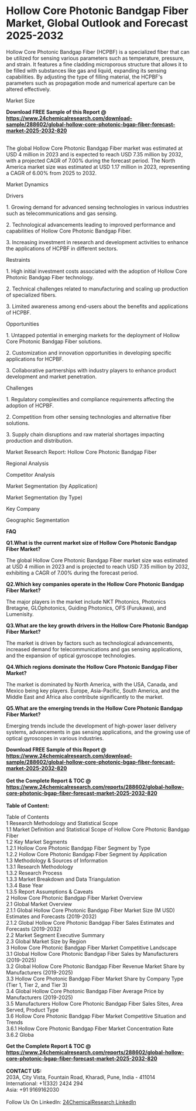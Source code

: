 <h1>Hollow Core Photonic Bandgap Fiber Market, Global Outlook and Forecast 2025-2032</h1><p>Hollow Core Photonic Bandgap Fiber (HCPBF) is a specialized fiber that can be utilized for sensing various parameters such as temperature, pressure, and strain. It features a fine cladding microporous structure that allows it to be filled with substances like gas and liquid, expanding its sensing capabilities. By adjusting the type of filling material, the HCPBF's parameters such as propagation mode and numerical aperture can be altered effectively.</p><p>
Market Size</p><p>
</p><div><b>Download FREE Sample of this Report @ 
            <a href="https://www.24chemicalresearch.com/download-sample/288602/global-hollow-core-photonic-bgap-fiber-forecast-market-2025-2032-820">
            https://www.24chemicalresearch.com/download-sample/288602/global-hollow-core-photonic-bgap-fiber-forecast-market-2025-2032-820</a></b></div><br><p>The global Hollow Core Photonic Bandgap Fiber market was estimated at USD 4 million in 2023 and is expected to reach USD 7.35 million by 2032, with a projected CAGR of 7.00% during the forecast period. The North America market size was estimated at USD 1.17 million in 2023, representing a CAGR of 6.00% from 2025 to 2032.</p><p>
Market Dynamics</p><p>
Drivers</p><p>
</p><p>1. Growing demand for advanced sensing technologies in various industries such as telecommunications and gas sensing.</p><p>
</p><p>2. Technological advancements leading to improved performance and capabilities of Hollow Core Photonic Bandgap Fiber.</p><p>
</p><p>3. Increasing investment in research and development activities to enhance the applications of HCPBF in different sectors.</p><p>
Restraints</p><p>
</p><p>1. High initial investment costs associated with the adoption of Hollow Core Photonic Bandgap Fiber technology.</p><p>
</p><p>2. Technical challenges related to manufacturing and scaling up production of specialized fibers.</p><p>
</p><p>3. Limited awareness among end-users about the benefits and applications of HCPBF.</p><p>
Opportunities</p><p>
</p><p>1. Untapped potential in emerging markets for the deployment of Hollow Core Photonic Bandgap Fiber solutions.</p><p>
</p><p>2. Customization and innovation opportunities in developing specific applications for HCPBF.</p><p>
</p><p>3. Collaborative partnerships with industry players to enhance product development and market penetration.</p><p>
Challenges</p><p>
</p><p>1. Regulatory complexities and compliance requirements affecting the adoption of HCPBF.</p><p>
</p><p>2. Competition from other sensing technologies and alternative fiber solutions.</p><p>
</p><p>3. Supply chain disruptions and raw material shortages impacting production and distribution.</p><p>
</p><p>
Market Research Report: Hollow Core Photonic Bandgap Fiber</p><p>
Regional Analysis</p><p>
</p><p>
Competitor Analysis</p><p>
</p><p>
Market Segmentation (by Application)</p><p>
</p><p>
Market Segmentation (by Type)</p><p>
</p><p>
Key Company</p><p>
</p><p>
Geographic Segmentation</p><p>
</p><p>
<strong>FAQ </strong></p><p>
<strong>Q1.What is the current market size of Hollow Core Photonic Bandgap Fiber Market?</strong></p><p>
</p><p>The global Hollow Core Photonic Bandgap Fiber market size was estimated at USD 4 million in 2023 and is projected to reach USD 7.35 million by 2032, exhibiting a CAGR of 7.00% during the forecast period.</p><p>
<strong>Q2.Which key companies operate in the Hollow Core Photonic Bandgap Fiber Market?</strong></p><p>
</p><p>The major players in the market include NKT Photonics, Photonics Bretagne, GLOphotonics, Guiding Photonics, OFS (Furukawa), and Lumenisity.</p><p>
<strong>Q3.What are the key growth drivers in the Hollow Core Photonic Bandgap Fiber Market?</strong></p><p>
</p><p>The market is driven by factors such as technological advancements, increased demand for telecommunications and gas sensing applications, and the expansion of optical gyroscope technologies.</p><p>
<strong>Q4.Which regions dominate the Hollow Core Photonic Bandgap Fiber Market?</strong></p><p>
</p><p>The market is dominated by North America, with the USA, Canada, and Mexico being key players. Europe, Asia-Pacific, South America, and the Middle East and Africa also contribute significantly to the market.</p><p>
<strong>Q5.What are the emerging trends in the Hollow Core Photonic Bandgap Fiber Market?</strong></p><p>
</p><p>Emerging trends include the development of high-power laser delivery systems, advancements in gas sensing applications, and the growing use of optical gyroscopes in various industries.</p><div><b>Download FREE Sample of this Report @ 
            <a href="https://www.24chemicalresearch.com/download-sample/288602/global-hollow-core-photonic-bgap-fiber-forecast-market-2025-2032-820">
            https://www.24chemicalresearch.com/download-sample/288602/global-hollow-core-photonic-bgap-fiber-forecast-market-2025-2032-820</a></b></div><br><div><b>Get the Complete Report & TOC @ 
            <a href="https://www.24chemicalresearch.com/reports/288602/global-hollow-core-photonic-bgap-fiber-forecast-market-2025-2032-820">
            https://www.24chemicalresearch.com/reports/288602/global-hollow-core-photonic-bgap-fiber-forecast-market-2025-2032-820</a></b></div><br>
            <b>Table of Content:</b><p>Table of Contents<br />
1 Research Methodology and Statistical Scope<br />
1.1 Market Definition and Statistical Scope of Hollow Core Photonic Bandgap Fiber<br />
1.2 Key Market Segments<br />
1.2.1 Hollow Core Photonic Bandgap Fiber Segment by Type<br />
1.2.2 Hollow Core Photonic Bandgap Fiber Segment by Application<br />
1.3 Methodology & Sources of Information<br />
1.3.1 Research Methodology<br />
1.3.2 Research Process<br />
1.3.3 Market Breakdown and Data Triangulation<br />
1.3.4 Base Year<br />
1.3.5 Report Assumptions & Caveats<br />
2 Hollow Core Photonic Bandgap Fiber Market Overview<br />
2.1 Global Market Overview<br />
2.1.1 Global Hollow Core Photonic Bandgap Fiber Market Size (M USD) Estimates and Forecasts (2019-2032)<br />
2.1.2 Global Hollow Core Photonic Bandgap Fiber Sales Estimates and Forecasts (2019-2032)<br />
2.2 Market Segment Executive Summary<br />
2.3 Global Market Size by Region<br />
3 Hollow Core Photonic Bandgap Fiber Market Competitive Landscape<br />
3.1 Global Hollow Core Photonic Bandgap Fiber Sales by Manufacturers (2019-2025)<br />
3.2 Global Hollow Core Photonic Bandgap Fiber Revenue Market Share by Manufacturers (2019-2025)<br />
3.3 Hollow Core Photonic Bandgap Fiber Market Share by Company Type (Tier 1, Tier 2, and Tier 3)<br />
3.4 Global Hollow Core Photonic Bandgap Fiber Average Price by Manufacturers (2019-2025)<br />
3.5 Manufacturers Hollow Core Photonic Bandgap Fiber Sales Sites, Area Served, Product Type<br />
3.6 Hollow Core Photonic Bandgap Fiber Market Competitive Situation and Trends<br />
3.6.1 Hollow Core Photonic Bandgap Fiber Market Concentration Rate<br />
3.6.2 Globa</p><div><b>Get the Complete Report & TOC @ 
            <a href="https://www.24chemicalresearch.com/reports/288602/global-hollow-core-photonic-bgap-fiber-forecast-market-2025-2032-820">
            https://www.24chemicalresearch.com/reports/288602/global-hollow-core-photonic-bgap-fiber-forecast-market-2025-2032-820</a></b></div><br><b>CONTACT US:</b><br>
            203A, City Vista, Fountain Road, Kharadi, Pune, India - 411014<br>
            International: +1(332) 2424 294<br>
            Asia: +91 9169162030 <br><br>
            Follow Us On LinkedIn: <a href="https://www.linkedin.com/company/24chemicalresearch/">24ChemicalResearch LinkedIn</a>